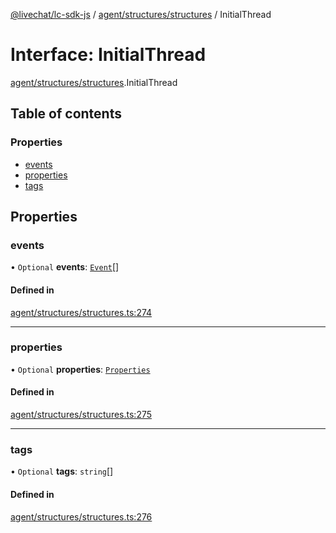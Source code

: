 [@livechat/lc-sdk-js](../README.md) / [agent/structures/structures](../modules/agent_structures_structures.md) / InitialThread

# Interface: InitialThread

[agent/structures/structures](../modules/agent_structures_structures.md).InitialThread

## Table of contents

### Properties

- [events](agent_structures_structures.InitialThread.md#events)
- [properties](agent_structures_structures.InitialThread.md#properties)
- [tags](agent_structures_structures.InitialThread.md#tags)

## Properties

### events

• `Optional` **events**: [`Event`](../modules/agent_structures_events.md#event)[]

#### Defined in

[agent/structures/structures.ts:274](https://github.com/livechat/lc-sdk-js/blob/c7b3817/src/agent/structures/structures.ts#L274)

___

### properties

• `Optional` **properties**: [`Properties`](agent_structures_structures.Properties.md)

#### Defined in

[agent/structures/structures.ts:275](https://github.com/livechat/lc-sdk-js/blob/c7b3817/src/agent/structures/structures.ts#L275)

___

### tags

• `Optional` **tags**: `string`[]

#### Defined in

[agent/structures/structures.ts:276](https://github.com/livechat/lc-sdk-js/blob/c7b3817/src/agent/structures/structures.ts#L276)
